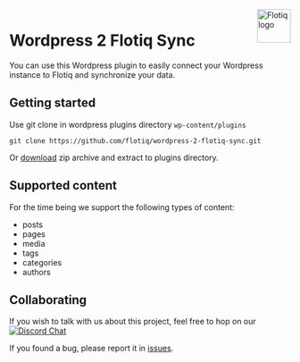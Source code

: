 <a href="https://flotiq.com/">
    <img src="https://editor.flotiq.com/fonts/fq-logo.svg" alt="Flotiq logo" title="Flotiq" align="right" height="60" />
</a>

Wordpress 2 Flotiq Sync
========================

You can use this Wordpress plugin to easily connect your Wordpress instance to Flotiq and synchronize your data.

## Getting started

Use git clone in wordpress plugins directory `wp-content/plugins`

````
git clone https://github.com/flotiq/wordpress-2-flotiq-sync.git
````

Or [download](https://github.com/flotiq/wordpress-2-flotiq-sync/archive/refs/heads/main.zip) zip archive and extract to plugins directory.


## Supported content

For the time being we support the following types of content:
- posts
- pages
- media
- tags
- categories
- authors


## Collaborating

   If you wish to talk with us about this project, feel free to hop on our [![Discord Chat](https://img.shields.io/discord/682699728454025410.svg)](https://discord.gg/FwXcHnX)  
   
   If you found a bug, please report it in [issues](https://github.com/flotiq/wordpress-2-flotiq-sync/issues).
